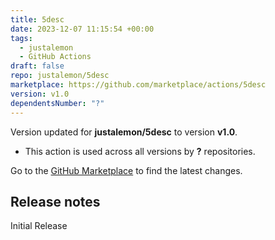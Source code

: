 ```yaml
---
title: 5desc
date: 2023-12-07 11:15:54 +00:00
tags:
  - justalemon
  - GitHub Actions
draft: false
repo: justalemon/5desc
marketplace: https://github.com/marketplace/actions/5desc
version: v1.0
dependentsNumber: "?"
---
```



Version updated for **justalemon/5desc** to version **v1.0**.
- This action is used across all versions by **?** repositories.

Go to the [GitHub Marketplace](https://github.com/marketplace/actions/5desc) to find the latest changes.

## Release notes

Initial Release
